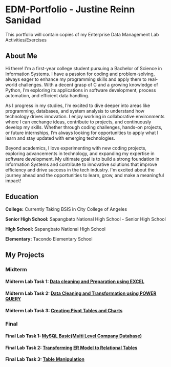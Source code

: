 # EDM-Portfolio - Justine Reinn Sanidad
This portfolio will contain copies of my Enterprise Data Management Lab Activities/Exercises

## About Me
Hi there! I'm a first-year college student pursuing a Bachelor of Science in Information Systems. I have a passion for coding and problem-solving, always eager to enhance my programming skills and apply them to real-world challenges. With a decent grasp of C and a growing knowledge of Python, I’m exploring its applications in software development, process automation, and efficient data handling.

As I progress in my studies, I’m excited to dive deeper into areas like programming, databases, and system analysis to understand how technology drives innovation. I enjoy working in collaborative environments where I can exchange ideas, contribute to projects, and continuously develop my skills. Whether through coding challenges, hands-on projects, or future internships, I’m always looking for opportunities to apply what I learn and stay updated with emerging technologies.

Beyond academics, I love experimenting with new coding projects, exploring advancements in technology, and expanding my expertise in software development. My ultimate goal is to build a strong foundation in Information Systems and contribute to innovative solutions that improve efficiency and drive success in the tech industry. I'm excited about the journey ahead and the opportunities to learn, grow, and make a meaningful impact!

## Education
**College:** Currently Taking BSIS in City College of Angeles

**Senior High School:** Sapangbato National High School - Senior High School

**High School:** Sapangbato National High School

**Elementary:** Tacondo Elementary School

## My Projects
### Midterm
#### **Midterm Lab Task 1:** [Data cleaning and Preparation using EXCEL](Midterm%20Lab%20Task%201)

#### **Midterm Lab Task 2:** [Data Cleaning and Transformation using POWER QUERY](Midterm%20Lab%20Task%202)

#### **Midterm Lab Task 3:** [Creating Pivot Tables and Charts](Midterm%20Lab%20Task%203)
### Final
#### **Final Lab Task 1:** [MySQL Basic(Multi Level Company Database)](Final%20Lab%20Task%201)
#### **Final Lab Task 2:** [Transforming ER Model to Relational Tables](Final%20Lab%20Task%202)
#### **Final Lab Task 3:** [Table Manipulation](Final%20Lab%20Task%203)
